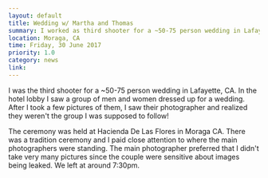 ```yaml
---
layout: default
title: Wedding w/ Martha and Thomas
summary: I worked as third shooter for a ~50-75 person wedding in Lafayette, CA. In the hotel lobby I saw a group of men and women dressed up for a wedding. After I took a few pictures of them, I saw their photographer and realized they weren't the group I was supposed to follow...
location: Moraga, CA
time: Friday, 30 June 2017
priority: 1.0
category: news
link:
---
```


I was the third shooter for a ~50-75 person wedding in Lafayette, CA. In the hotel lobby I saw a group of men and women dressed up for a wedding. After I took a few pictures of them, I saw their photographer and realized they weren't the group I was supposed to follow!

The ceremony was held at Hacienda De Las Flores in Moraga CA. There was a tradition ceremony and I paid close attention to where the main photographers were standing. The main photographer preferred that I didn't take very many pictures since the couple were sensitive about images being leaked. We left at around 7:30pm.

